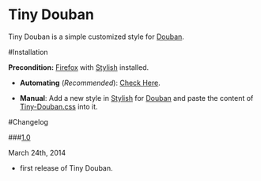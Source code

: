 Tiny Douban
===========

Tiny Douban is a simple customized style for [Douban](http://www.douban.com).

#Installation

**Precondition:** [Firefox](https://www.mozilla.org/en-US/firefox/new/) with [Stylish](https://addons.mozilla.org/en-US/firefox/addon/stylish/) installed.

- **Automating** (*Recommended*): [Check Here](http://userstyles.org/styles/90123/tiny-douban).

- **Manual**: Add a new style in [Stylish](https://addons.mozilla.org/en-US/firefox/addon/stylish/) for [Douban](http://www.douban.com) and paste the content of [Tiny-Douban.css](/Tiny-Douban.css) into it.

#Changelog

###<a href="#changelog-1.0" id="changelog-1.0">1.0</a>

March 24th, 2014

- first release of Tiny Douban.
